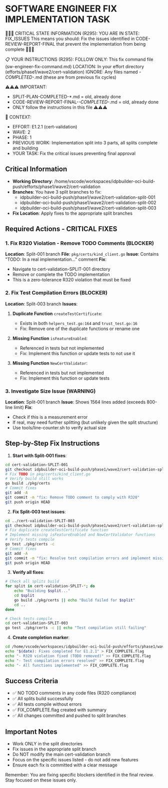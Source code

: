 # SOFTWARE ENGINEER FIX IMPLEMENTATION TASK

🔴🔴🔴 CRITICAL STATE INFORMATION (R295):
YOU ARE IN STATE: FIX_ISSUES
This means you should: Fix the issues identified in CODE-REVIEW-REPORT-FINAL that prevent the implementation from being complete
🔴🔴🔴

📋 YOUR INSTRUCTIONS (R295):
FOLLOW ONLY: This fix command file (sw-engineer-fix-command.md)
LOCATION: In your effort directory (efforts/phase1/wave2/cert-validation)
IGNORE: Any files named *-COMPLETED-*.md (these are from previous fix cycles)

⚠️⚠️⚠️ IMPORTANT:
- SPLIT-PLAN-COMPLETED-*.md = old, already done
- CODE-REVIEW-REPORT-FINAL-*-COMPLETED-*.md = old, already done
- ONLY follow the instructions in this file
⚠️⚠️⚠️

🎯 CONTEXT:
- EFFORT: E1.2.1 (cert-validation) 
- WAVE: 2
- PHASE: 1
- PREVIOUS WORK: Implementation split into 3 parts, all splits complete and building
- YOUR TASK: Fix the critical issues preventing final approval

## Critical Information
- **Working Directory**: /home/vscode/workspaces/idpbuilder-oci-build-push/efforts/phase1/wave2/cert-validation
- **Branches**: You have 3 split branches to fix:
  - idpbuilder-oci-build-push/phase1/wave2/cert-validation-split-001
  - idpbuilder-oci-build-push/phase1/wave2/cert-validation-split-002
  - idpbuilder-oci-build-push/phase1/wave2/cert-validation-split-003
- **Fix Location**: Apply fixes to the appropriate split branches

## Required Actions - CRITICAL FIXES

### 1. Fix R320 Violation - Remove TODO Comments (BLOCKER)
**Location**: Split-001 branch
**File**: `pkg/certs/kind_client.go`
**Issue**: Contains "TODO: In a real implementation..." comment
**Fix**: 
- Navigate to cert-validation-SPLIT-001 directory
- Remove or complete the TODO implementation
- This is a zero-tolerance R320 violation that must be fixed

### 2. Fix Test Compilation Errors (BLOCKER)
**Location**: Split-003 branch
**Issues**:
1. **Duplicate Function** `createTestCertificate`:
   - Exists in both `helpers_test.go:164` and `trust_test.go:16`
   - Fix: Remove one of the duplicate functions or rename one

2. **Missing Function** `isFeatureEnabled`:
   - Referenced in tests but not implemented
   - Fix: Implement this function or update tests to not use it

3. **Missing Function** `NewCertValidator`:
   - Referenced in tests but not implemented  
   - Fix: Implement this function or update tests

### 3. Investigate Size Issue (WARNING)
**Location**: Split-001 branch
**Issue**: Shows 1564 lines added (exceeds 800-line limit)
**Fix**: 
- Check if this is a measurement error
- If real, may need further splitting (but unlikely given the split structure)
- Use tools/line-counter.sh to verify actual size

## Step-by-Step Fix Instructions

1. **Start with Split-001 fixes**:
```bash
cd cert-validation-SPLIT-001
git checkout idpbuilder-oci-build-push/phase1/wave2/cert-validation-split-001
# Fix TODO in pkg/certs/kind_client.go
# Verify build still works
go build ./pkg/certs
# Commit fixes
git add -A
git commit -m "fix: Remove TODO comment to comply with R320"
git push origin HEAD
```

2. **Fix Split-003 test issues**:
```bash
cd ../cert-validation-SPLIT-003
git checkout idpbuilder-oci-build-push/phase1/wave2/cert-validation-split-003
# Fix duplicate createTestCertificate function
# Implement missing isFeatureEnabled and NewCertValidator functions
# Verify tests compile
go test ./pkg/certs -c
# Commit fixes
git add -A
git commit -m "fix: Resolve test compilation errors and implement missing functions"
git push origin HEAD
```

3. **Verify all fixes**:
```bash
# Check all splits build
for split in cert-validation-SPLIT-*; do
    echo "Building $split..."
    cd $split
    go build ./pkg/certs || echo "Build failed for $split"
    cd ..
done

# Check tests compile
cd cert-validation-SPLIT-003
go test ./pkg/certs -c || echo "Test compilation still failing"
```

4. **Create completion marker**:
```bash
cd /home/vscode/workspaces/idpbuilder-oci-build-push/efforts/phase1/wave2/cert-validation
echo "$(date): Fixes completed for E1.2.1" > FIX_COMPLETE.flag
echo "- R320 violation fixed (TODO removed)" >> FIX_COMPLETE.flag
echo "- Test compilation errors resolved" >> FIX_COMPLETE.flag
echo "- All functions implemented" >> FIX_COMPLETE.flag
```

## Success Criteria
- ✅ NO TODO comments in any code files (R320 compliance)
- ✅ All splits build successfully
- ✅ All tests compile without errors
- ✅ FIX_COMPLETE.flag created with summary
- ✅ All changes committed and pushed to split branches

## Important Notes
- Work ONLY in the split directories
- Fix issues in the appropriate split branch
- Do NOT modify the main cert-validation branch
- Focus on the specific issues listed - do not add new features
- Ensure each fix is committed with a clear message

Remember: You are fixing specific blockers identified in the final review. Stay focused on these issues only.